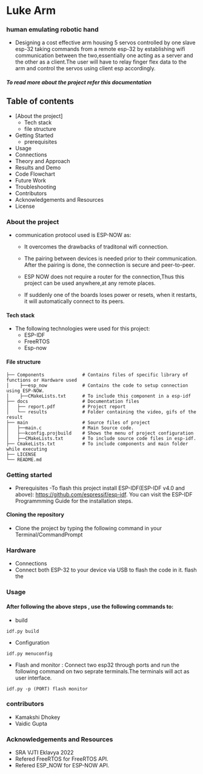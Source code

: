 
# Luke Arm

### human emulating robotic hand

- Designing a cost effective arm housing 5 servos controlled by one slave esp-32 taking commands from a remote esp-32 by establishing wifi communication between the two,essentially one acting as a server and the other as a client.The user will have to relay finger flex data to the arm and control the servos using client esp accordingly.

  
##### To read more about the project refer this documentation

## Table of contents
  - [About the project]
    - Tech stack
    - file structure
  - Getting Started
    - prerequisites
  - Usage
  - Connections
  - Theory and Approach
  - Results and Demo
  - Code Flowchart
  - Future Work
  - Troubleshooting
  - Contributors
  - Acknowledgements and Resources
  - License

### About the project
- communication protocol used is ESP-NOW as:

  - It overcomes the drawbacks of traditonal wifi connection.

  - The pairing between devices is needed prior to their communication. After the pairing is done, the connection is secure and peer-to-peer.

  - ESP NOW does not require a router for the connection,Thus this project can be used anywhere,at any remote places.

  - If suddenly one of the boards loses power or resets, when it restarts, it will automatically connect to its peers.
#### Tech stack 
- The following technologies were used for this project:
  - ESP-IDF
  - FreeRTOS
  - Esp-now
#### File structure

 ```
├── Components              # Contains files of specific library of functions or Hardware used
│    ├──esp_now             # Contains the code to setup connection using ESP-NOW. 
│    ├──CMakeLists.txt      # To include this component in a esp-idf 
├── docs                    # Documentation files 
│   ├── report.pdf          # Project report
│   └── results             # Folder containing the video, gifs of the result
├── main                    # Source files of project
│   ├──main.c               # Main Source code.
│   ├──kconfig.projbuild    # Shows the menu of project configuration
│   ├──CMakeLists.txt       # To include source code files in esp-idf.
├── CmakeLists.txt          # To include components and main folder while executing
├── LICENSE
└── README.md 
```

### Getting started 
- Prerequisites
  -To flash this project install ESP-IDF(ESP-IDF v4.0 and above): https://github.com/espressif/esp-idf. You can visit the ESP-IDF Programmming Guide for the installation steps.

#### Cloning the repository
- Clone the project by typing the following command in your Terminal/CommandPrompt

### Hardware
- Connections
 - Connect both ESP-32 to your device via USB to flash the code in it. flash the

### Usage

#### After following the above steps , use the following commands to:
- build

```
idf.py build
```
- Configuration

```
idf.py menuconfig
```
- Flash and monitor : 
 Connect two esp32 through ports and run the following command on two seprate terminals.The terminals will act as user interface.

```
idf.py -p (PORT) flash monitor
```
### contributors

- Kamakshi Dhokey
- Vaidic Gupta

### Acknowledgements and Resources
  
   - SRA VJTI Eklavya 2022
   - Refered FreeRTOS for FreeRTOS API.
   - Refered ESP_NOW for ESP-NOW API.


